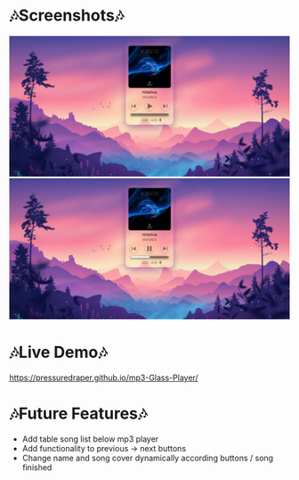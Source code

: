 # 🎶Screenshots🎶

![Image](img/fs1.png)
![Image](img/fs2.png)

# 🎶Live Demo🎶
https://pressuredraper.github.io/mp3-Glass-Player/


# 🎶Future Features🎶
- Add table song list below mp3 player
- Add functionality to previous -> next buttons
- Change name and song cover dynamically according buttons / song finished
